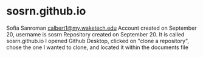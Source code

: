 # sosrn.github.io
Sofia Sanroman calbert1@my.waketech.edu
Account created on September 20, username is sosrn
Repository created on September 20. It is called sosrn.github.io
I opened Github Desktop, clicked on "clone a repository", chose the one I wanted to clone, and located it within the documents file